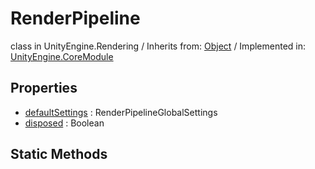 # RenderPipeline
class in UnityEngine.Rendering
 / Inherits from: <a href="https://docs.unity3d.com/6000.2/Documentation/ScriptReference/Object.html">Object</a> / Implemented in: <a href="https://docs.unity3d.com/6000.2/Documentation/ScriptReference/UnityEngine.CoreModule.html">UnityEngine.CoreModule</a>

## Properties
- <a href="https://docs.unity3d.com/6000.2/Documentation/ScriptReference/RenderPipeline-defaultSettings.html">defaultSettings</a> : RenderPipelineGlobalSettings
- <a href="https://docs.unity3d.com/6000.2/Documentation/ScriptReference/RenderPipeline-disposed.html">disposed</a> : Boolean

## Static Methods
